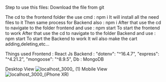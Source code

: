 Step to use this files:
Download the file from git 

The cd to the frontend folder the use cmd : npm i
It will install all the need files to it 
Then same process for Backend also : npm i
After that use the cd to navigate to the folder frontend and use : npm start
To start the frontend to work
After that use the cd to navigate to the folder Backend and use : npm start
To start the Backend to work
It wil also make the cart adding,deleting,etc...

Things used 
Frontend :
  React Js
Backend :
   "dotenv": "^16.4.7",
    "express": "^4.21.2",
    "mongoose": "^8.9.5",
  Db :
    MongoDB

Desktop View
![localhost_3000_ (1)](https://github.com/user-attachments/assets/313fad97-0428-4737-9b46-16efbf26af16)
Mobile View
![localhost_3000_(iPhone XR)](https://github.com/user-attachments/assets/360eae0a-c118-4ff7-ad3e-e28a1efaa957)
